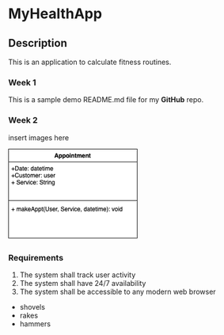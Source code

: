 # MyHealthApp
## Description
This is an application to calculate fitness routines.

### Week 1
This is a sample demo README.md file for my **GitHub** repo.

### Week 2
insert images here

![alt text][logo]

[logo]: https://github.com/K-D-Suarez/MyHealthApp/blob/main/Images/Untitled%20Diagram.drawio.png

### Requirements
1. The system shall track user activity
2. The system shall have 24/7 availability
3. The system shall be accessible to any modern web browser

* shovels
* rakes
* hammers
